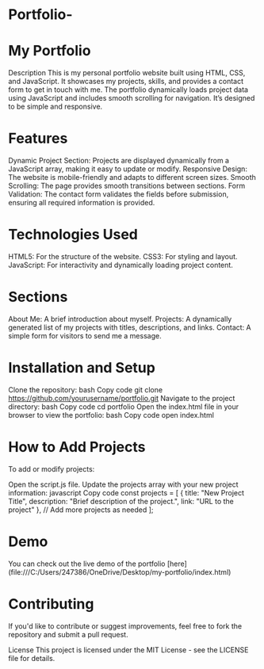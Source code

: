 # Portfolio-
# My Portfolio
Description
This is my personal portfolio website built using HTML, CSS, and JavaScript. It showcases my projects, skills, and provides a contact form to get in touch with me. The portfolio dynamically loads project data using JavaScript and includes smooth scrolling for navigation. It’s designed to be simple and responsive.

# Features
Dynamic Project Section: Projects are displayed dynamically from a JavaScript array, making it easy to update or modify.
Responsive Design: The website is mobile-friendly and adapts to different screen sizes.
Smooth Scrolling: The page provides smooth transitions between sections.
Form Validation: The contact form validates the fields before submission, ensuring all required information is provided.
# Technologies Used
HTML5: For the structure of the website.
CSS3: For styling and layout.
JavaScript: For interactivity and dynamically loading project content.
# Sections
About Me: A brief introduction about myself.
Projects: A dynamically generated list of my projects with titles, descriptions, and links.
Contact: A simple form for visitors to send me a message.
# Installation and Setup
Clone the repository:
bash
Copy code
git clone https://github.com/yourusername/portfolio.git
Navigate to the project directory:
bash
Copy code
cd portfolio
Open the index.html file in your browser to view the portfolio:
bash
Copy code
open index.html
# How to Add Projects
To add or modify projects:

Open the script.js file.
Update the projects array with your new project information:
javascript
Copy code
const projects = [
    {
        title: "New Project Title",
        description: "Brief description of the project.",
        link: "URL to the project"
    },
    // Add more projects as needed
];
# Demo
You can check out the live demo of the portfolio [here] (file:///C:/Users/247386/OneDrive/Desktop/my-portfolio/index.html)

# Contributing
If you'd like to contribute or suggest improvements, feel free to fork the repository and submit a pull request.

License
This project is licensed under the MIT License - see the LICENSE file for details.


